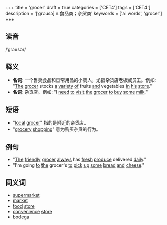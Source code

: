 +++
title = 'grocer'
draft = true
categories = ['CET4']
tags = ['CET4']
description = '[ˈgrəusə] n.食品商；杂货商'
keywords = ['ai words', 'grocer']
+++

## 读音
/ˈɡrəʊsər/

## 释义
- **名词**: 一个售卖食品和日常用品的小商人，尤指杂货店老板或员工。例如: "[The](/post/the/) [grocer](/post/grocer/) stocks [a](/post/a/) [variety](/post/variety/) [of](/post/of/) fruits [and](/post/and/) vegetables [in](/post/in/) [his](/post/his/) [store](/post/store/)."
- **名词**: 杂货店。例如: "I [need](/post/need/) [to](/post/to/) [visit](/post/visit/) [the](/post/the/) [grocer](/post/grocer/) [to](/post/to/) [buy](/post/buy/) [some](/post/some/) [milk](/post/milk/)."

## 短语
- "[local](/post/local/) [grocer](/post/grocer/)" 指的是附近的杂货店。
- "[grocery](/post/grocery/) [shopping](/post/shopping/)" 意为购买杂货的行为。

## 例句
- "[The](/post/the/) [friendly](/post/friendly/) [grocer](/post/grocer/) [always](/post/always/) has [fresh](/post/fresh/) [produce](/post/produce/) delivered [daily](/post/daily/)."
- "I'm going [to](/post/to/) [the](/post/the/) grocer's [to](/post/to/) [pick](/post/pick/) [up](/post/up/) [some](/post/some/) [bread](/post/bread/) [and](/post/and/) [cheese](/post/cheese/)."

## 同义词
- [supermarket](/post/supermarket/)
- [market](/post/market/)
- [food](/post/food/) [store](/post/store/)
- [convenience](/post/convenience/) [store](/post/store/)
- bodega
